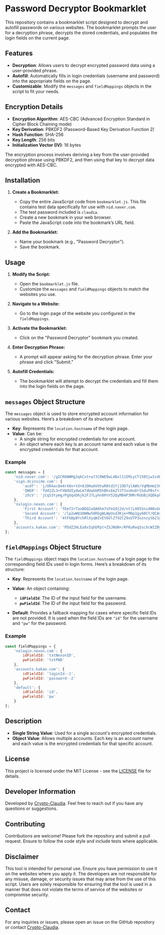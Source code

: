 # Password Decryptor Bookmarklet

This repository contains a bookmarklet script designed to decrypt and autofill passwords on various websites. The bookmarklet prompts the user for a decryption phrase, decrypts the stored credentials, and populates the login fields on the current page.

## Features

- **Decryption**: Allows users to decrypt encrypted password data using a user-provided phrase.
- **Autofill**: Automatically fills in login credentials (username and password) into the appropriate fields on the page.
- **Customizable**: Modify the `messages` and `fieldMappings` objects in the script to fit your needs.

## Encryption Details

- **Encryption Algorithm**: AES-CBC (Advanced Encryption Standard in Cipher Block Chaining mode)
- **Key Derivation**: PBKDF2 (Password-Based Key Derivation Function 2)
- **Hash Function**: SHA-256
- **Key Length**: 256 bits
- **Initialization Vector (IV)**: 16 bytes

The encryption process involves deriving a key from the user-provided decryption phrase using PBKDF2, and then using that key to decrypt data encrypted with AES-CBC.

## Installation

1. **Create a Bookmarklet:**
   - Copy the entire JavaScript code from `bookmarklet.js`. This file contains test data specifically for use with `nid.naver.com`.
   - The test password included is `claudia`.
   - Create a new bookmark in your web browser.
   - Paste the JavaScript code into the bookmark’s URL field.

2. **Add the Bookmarklet:**
   - Name your bookmark (e.g., "Password Decryptor").
   - Save the bookmark.

## Usage

1. **Modify the Script:**
   - Open the `bookmarklet.js` file.
   - Customize the `messages` and `fieldMappings` objects to match the websites you use.

2. **Navigate to a Website:**
   - Go to the login page of the website you configured in the `fieldMappings`.

3. **Activate the Bookmarklet:**
   - Click on the "Password Decryptor" bookmark you created.

4. **Enter Decryption Phrase:**
   - A prompt will appear asking for the decryption phrase. Enter your phrase and click "Submit."

5. **Autofill Credentials:**
   - The bookmarklet will attempt to decrypt the credentials and fill them into the login fields on the page.

## `messages` Object Structure

The `messages` object is used to store encrypted account information for various websites. Here’s a breakdown of its structure:

- **Key**: Represents the `location.hostname` of the login page.
- **Value**: Can be:
  - A single string for encrypted credentials for one account.
  - An object where each key is an account name and each value is the encrypted credentials for that account.

### Example

```javascript
const messages = {
    'nid.naver.com': '/gICR6WWMg3qkCxt+a7JCRWE9wL4Bxl11EMiyCT150SjwIs4BnCeXwC5JjqGB824',
    'sign.dcinside.com': {
        'asdf': 'j/UR4ac8m4rX0x+tU+8JDHaAVUtwR8td1Yj1OD7ylAWV/VqMbHm23Cz++W8Y2fRg',
        'QWER': 'fUd2ZL3+FXNdUIydwLm7dUwbbMIhBhsEm2YJT3xxHuDrSSduPBsf+iQrBu1DnRWD',
        'zXcV': 'jCq53tymg/PgUqnD6jk2FJ7Lyhn0PnY52QyMB4P3MRrRUGBjXQDkpkrju8cM99uu'
    },
    'nxlogin.nexon.com': {
        'First Account': 'fEmf2rTaxBDQ2aQA6hm7sFm1Oj2d/ntlLH95Sni4N0vG0D9JFEwjBwDhBMEbTZS4VslrJuw79YJd+/vH+gCpLA==',
        'Second Account': '/lp2wWQ10WNw58RbgWLWpUsd3Kje+M0p1gy60CY/QCAyH8eUl2yJRD3klCVbXk6daVffScz1/LMkqjcKvGsa+g==',
        'Third Account': '4tFkBpBYchRlXyqWIvEt6OlZf92CZ9xUTP3oznzySb21ghMyqOAjFDe+w/l/8HgwOqkxsbibqJUlTJsup4f14w=='
    },
    'accounts.kakao.com': 'PDdZ2HLEa8vIqhDPpt+ZSJNUN+/RFKuReq5scXcWIZByp6sf0f/C2sQ+QQBmd8ghrGXTbj9j81YrUImeBYQ/Xg==',
};
```
## `fieldMappings` Object Structure

The `fieldMappings` object maps the `location.hostname` of a login page to the corresponding field IDs used in login forms. Here’s a breakdown of its structure:

- **Key**: Represents the `location.hostname` of the login page.

- **Value**: An object containing:
  - **`idFieldId`**: The ID of the input field for the username.
  - **`pwFieldId`**: The ID of the input field for the password.

- **Default**: Provides a fallback mapping for cases where specific field IDs are not provided. It is used when the field IDs are `"id"` for the username and `"pw"` for the password.

### Example

```javascript
const fieldMappings = {
    'nxlogin.nexon.com': {
        idFieldId: 'txtNexonID',
        pwFieldId: 'txtPWD'
    },
    'accounts.kakao.com': {
        idFieldId: 'loginId--1',
        pwFieldId: 'password--2'
    },
    'default': {
        idFieldId: 'id',
        pwFieldId: 'pw'
    }
};
```

## Description

- **Single String Value**: Used for a single account's encrypted credentials.
- **Object Value**: Allows multiple accounts. Each key is an account name and each value is the encrypted credentials for that specific account.

## License

This project is licensed under the MIT License - see the [LICENSE](LICENSE) file for details.

## Developer Information

Developed by [Crypto-Claudia](https://github.com/Crypto-Claudia). Feel free to reach out if you have any questions or suggestions.

## Contributing

Contributions are welcome! Please fork the repository and submit a pull request. Ensure to follow the code style and include tests where applicable.

## Disclaimer

This tool is intended for personal use. Ensure you have permission to use it on the websites where you apply it. The developers are not responsible for any misuse, damage, or security issues that may arise from the use of this script. Users are solely responsible for ensuring that the tool is used in a manner that does not violate the terms of service of the websites or compromise security.

## Contact

For any inquiries or issues, please open an issue on the GitHub repository or contact [Crypto-Claudia](https://github.com/Crypto-Claudia).
